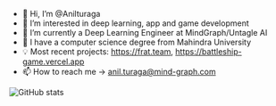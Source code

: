 - 👋 Hi, I’m @Anilturaga
- 👀 I’m interested in deep learning, app and game development
- 🌱 I’m currently a Deep Learning Engineer at MindGraph/Untagle AI
- 🏫 I have a computer science degree from Mahindra University
-  💡 Most recent projects: https://frat.team, https://battleship-game.vercel.app
- 📫 How to reach me -> anil.turaga@mind-graph.com



![GitHub stats](https://github-readme-stats.vercel.app/api?username=anilturaga&count_private=true&theme=radical)
<!---
Anilturaga/Anilturaga is a ✨ special ✨ repository because its `README.md` (this file) appears on your GitHub profile.
You can click the Preview link to take a look at your changes.
--->
